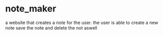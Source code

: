 # note_maker
a website that creates a note for the user. the user is able to create a new note save the note and delete the not aswell

 
